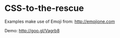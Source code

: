 # CSS-to-the-rescue

Examples make use of Emoji from: http://emojione.com

Demo: http://goo.gl/Vagrb8
